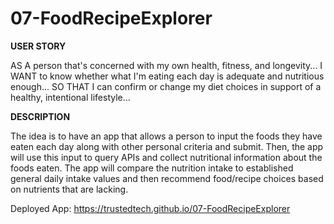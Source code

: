 # 07-FoodRecipeExplorer

**USER STORY**

AS A person that's concerned with my own health, fitness, and longevity...
I WANT to know whether what I'm eating each day is adequate and nutritious enough...
SO THAT I can confirm or change my diet choices in support of a healthy, intentional lifestyle...

**DESCRIPTION**

The idea is to have an app that allows a person to input the foods they have eaten each day along with other personal criteria and submit.  Then, the app will use this input to query APIs and collect nutritional information about the foods eaten.  The app will compare the nutrition intake to established general daily intake values and then recommend food/recipe choices based on nutrients that are lacking. 

Deployed App:
https://trustedtech.github.io/07-FoodRecipeExplorer
